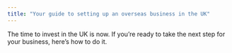 ```yaml
---
title: "Your guide to setting up an overseas business in the UK"
---
```


The time to invest in the UK is now. If you’re ready to take the next step for your business, here’s how to do it.
